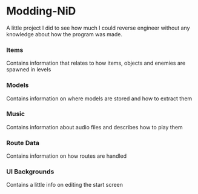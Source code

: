 # Modding-NiD
A little project I did to see how much I could reverse engineer without any knowledge about how the program was made.

### Items
Contains information that relates to how items, objects and enemies are spawned in levels

### Models
Contains information on where models are stored and how to extract them

### Music
Contains information about audio files and describes how to play them

### Route Data
Contains information on how routes are handled

### UI Backgrounds
Contains a little info on editing the start screen

